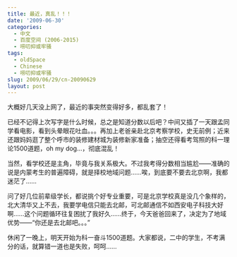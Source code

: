 ```yaml
---
title: 最近，真乱！！！
date: '2009-06-30'
categories:
  - 中文
  - 百度空间 (2006-2015)
  - 唠叨抑或牢骚
tags:
  - oldSpace
  - Chinese
  - 唠叨抑或牢骚
slug: 2009/06/29/cn-20090629
layout: post
---
```

大概好几天没上网了，最近的事突然变得好多，都乱套了！

 已经不记得上次写字是什么时候，总之是知道分数以后吧？中间又插了一天跟孟同学看电影，看到头晕眼花吐血。。。再加上老爸亲赴北京考察学校，史无前例；近来还跟妈妈逛了整个呼市的装修建材城为装修新家准备；抽空还得看考驾照的科一理论1500道题，oh my dog…，彻底混乱！

 当然，看学校还是主角，毕竟与我关系极大。不过我考得分数相当尴尬——准确的说是内蒙考生的普遍障碍，就是择校地域问题……唉，到底要不要去北京啊，我都迷茫了……

 问了好几位前辈级学长，都说挑个好专业重要，可是北京学校真是没几个象样的，北大清华又上不去，我要学电信只能去北邮，可北邮通信不如西安电子科技大好啊……这个问题循环往复困扰了我好久……终于，今天爸爸回来了，决定为了地域优势——“你还是去北邮吧。。。”

 休闲了一晚上，明天开始为科一奋斗1500道题。大家都说，二中的学生，不考满分的话，就算错一道也是失败，呵呵……
